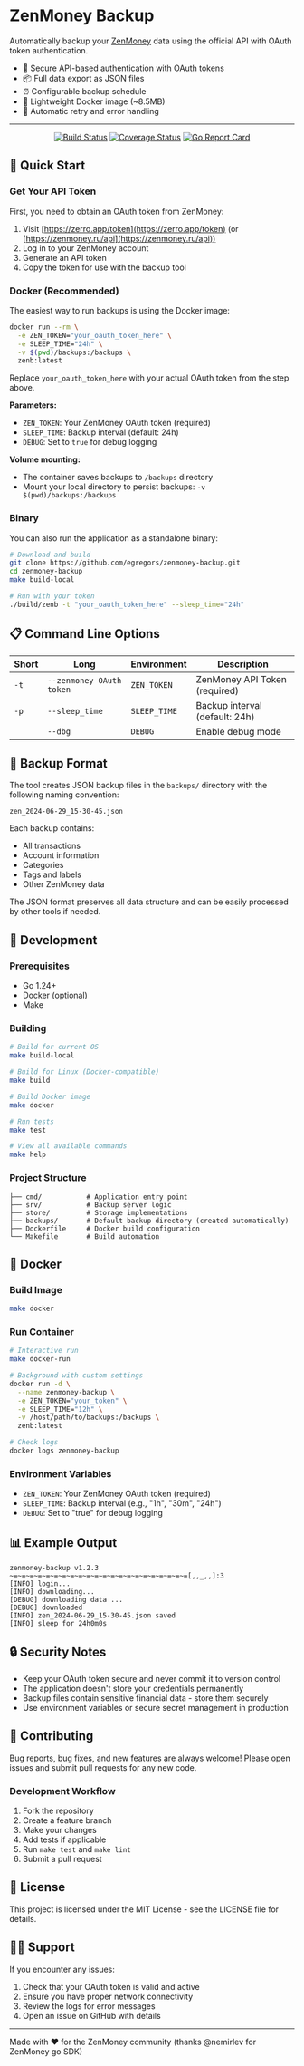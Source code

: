 # ZenMoney Backup

Automatically backup your [ZenMoney](https://zenmoney.ru) data using the official API with OAuth token authentication.

- 🔐 Secure API-based authentication with OAuth tokens
- 📦 Full data export as JSON files  
- ⏰ Configurable backup schedule
- 🐳 Lightweight Docker image (~8.5MB)
- 🔄 Automatic retry and error handling

---
<div align="center">

[![Build Status](https://github.com/egregors/zenmoney-backup/actions/workflows/go.yml/badge.svg)](https://github.com/egregors/zenmoney-backup/actions) 
[![Coverage Status](https://coveralls.io/repos/github/egregors/zenmoney-backup/badge.svg?branch=main)](https://coveralls.io/github/egregors/zenmoney-backup?branch=main)
[![Go Report Card](https://goreportcard.com/badge/github.com/egregors/zenmoney-backup)](https://goreportcard.com/report/github.com/egregors/zenmoney-backup)

</div>

## 🚀 Quick Start

### Get Your API Token

First, you need to obtain an OAuth token from ZenMoney:

1. Visit [https://zerro.app/token](https://zerro.app/token) (or [https://zenmoney.ru/api](https://zenmoney.ru/api))
2. Log in to your ZenMoney account
3. Generate an API token
4. Copy the token for use with the backup tool

### Docker (Recommended)

The easiest way to run backups is using the Docker image:

```bash
docker run --rm \
  -e ZEN_TOKEN="your_oauth_token_here" \
  -e SLEEP_TIME="24h" \
  -v $(pwd)/backups:/backups \
  zenb:latest
```

Replace `your_oauth_token_here` with your actual OAuth token from the step above.

**Parameters:**
- `ZEN_TOKEN`: Your ZenMoney OAuth token (required)
- `SLEEP_TIME`: Backup interval (default: 24h)
- `DEBUG`: Set to `true` for debug logging

**Volume mounting:**
- The container saves backups to `/backups` directory
- Mount your local directory to persist backups: `-v $(pwd)/backups:/backups`

### Binary

You can also run the application as a standalone binary:

```bash
# Download and build
git clone https://github.com/egregors/zenmoney-backup.git
cd zenmoney-backup
make build-local

# Run with your token
./build/zenb -t "your_oauth_token_here" --sleep_time="24h"
```

## 📋 Command Line Options

| Short | Long | Environment | Description |
|-------|------|-------------|-------------|
| `-t` | `--zenmoney OAuth token` | `ZEN_TOKEN` | ZenMoney API Token (required) |
| `-p` | `--sleep_time` | `SLEEP_TIME` | Backup interval (default: 24h) |
| | `--dbg` | `DEBUG` | Enable debug mode |

## 📁 Backup Format

The tool creates JSON backup files in the `backups/` directory with the following naming convention:

```
zen_2024-06-29_15-30-45.json
```

Each backup contains:
- All transactions
- Account information
- Categories
- Tags and labels
- Other ZenMoney data

The JSON format preserves all data structure and can be easily processed by other tools if needed.

## 🔧 Development

### Prerequisites

- Go 1.24+
- Docker (optional)
- Make

### Building

```bash
# Build for current OS
make build-local

# Build for Linux (Docker-compatible)
make build

# Build Docker image
make docker

# Run tests
make test

# View all available commands
make help
```

### Project Structure

```
├── cmd/           # Application entry point
├── srv/           # Backup server logic
├── store/         # Storage implementations
├── backups/       # Default backup directory (created automatically)
├── Dockerfile     # Docker build configuration
└── Makefile       # Build automation
```

## 🐳 Docker

### Build Image

```bash
make docker
```

### Run Container

```bash
# Interactive run
make docker-run

# Background with custom settings
docker run -d \
  --name zenmoney-backup \
  -e ZEN_TOKEN="your_token" \
  -e SLEEP_TIME="12h" \
  -v /host/path/to/backups:/backups \
  zenb:latest

# Check logs
docker logs zenmoney-backup
```

### Environment Variables

- `ZEN_TOKEN`: Your ZenMoney OAuth token (required)
- `SLEEP_TIME`: Backup interval (e.g., "1h", "30m", "24h")
- `DEBUG`: Set to "true" for debug logging

## 📊 Example Output

```
zenmoney-backup v1.2.3
~=~=~=~=~=~=~=~=~=~=~=~=~=~=~=~=~=~=~=~=~=~=[,,_,,]:3
[INFO] login...
[INFO] downloading...
[DEBUG] downloading data ...
[DEBUG] downloaded
[INFO] zen_2024-06-29_15-30-45.json saved
[INFO] sleep for 24h0m0s
```

## 🔒 Security Notes

- Keep your OAuth token secure and never commit it to version control
- The application doesn't store your credentials permanently
- Backup files contain sensitive financial data - store them securely
- Use environment variables or secure secret management in production

## 🤝 Contributing

Bug reports, bug fixes, and new features are always welcome! Please open issues and submit pull requests for any new code.

### Development Workflow

1. Fork the repository
2. Create a feature branch
3. Make your changes
4. Add tests if applicable
5. Run `make test` and `make lint`
6. Submit a pull request

## 📝 License

This project is licensed under the MIT License - see the LICENSE file for details.

## 🙋‍♂️ Support

If you encounter any issues:

1. Check that your OAuth token is valid and active
2. Ensure you have proper network connectivity
3. Review the logs for error messages
4. Open an issue on GitHub with details

---

Made with ❤️ for the ZenMoney community (thanks @nemirlev for ZenMoney go SDK)
